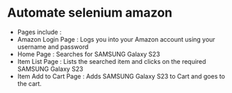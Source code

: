 # Automate selenium amazon
* Pages include :
* Amazon Login Page : Logs you into your Amazon account using your username and password
* Home Page : Searches for SAMSUNG Galaxy S23
* Item List Page : Lists the searched item and clicks on the required SAMSUNG Galaxy S23
* Item Add to Cart Page : Adds SAMSUNG Galaxy S23 to Cart and goes to the cart.
